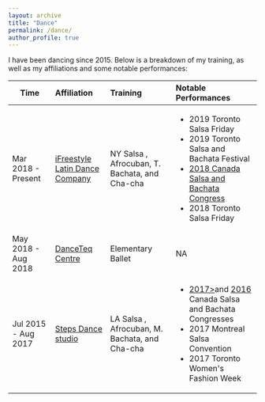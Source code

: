 ```yaml
---
layout: archive
title: "Dance"
permalink: /dance/
author_profile: true
---
```



I have been dancing since 2015. Below is a breakdown of my training, as well as my affiliations and some notable performances:

| Time                | Affiliation                                                 | Training                                           | Notable Performances |
| ------------------- |:------------------------------------------------------------| :------------------------------------------------- | :------------------------------------------------------------------------------------------------------------------------------------------------------ |
| Mar 2018 - Present  | [iFreestyle Latin Dance Company](http://www.ifreestyle.ca/) | NY Salsa , Afrocuban, T. Bachata, and Cha-cha     | <ul><li>2019 Toronto Salsa Friday</li><li>2019 Toronto Salsa and Bachata Festival</li><li><a href="https://www.youtube.com/watch?v=6Es1VynTlWA">2018 Canada Salsa and Bachata Congress</a></li><li>2018 Toronto Salsa Friday</li></ul> |
| May 2018 - Aug 2018 | [DanceTeq Centre](https://danceteq.com/)                    | Elementary Ballet                                  | NA  |
| Jul 2015 - Aug 2017 | [Steps Dance studio](https://www.stepsdancestudio.com/)     | LA Salsa , Afrocuban, M. Bachata, and Cha-cha     | <ul><li><a href="https://www.youtube.com/watch?v=rWPIwUfJftg">2017></a>and <a href="https://www.youtube.com/watch?v=wKzvTO4YokY">2016</a> Canada Salsa and Bachata Congresses</li><li>2017 Montreal Salsa Convention</li><li>2017 Toronto Women's Fashion Week</li></ul> |
